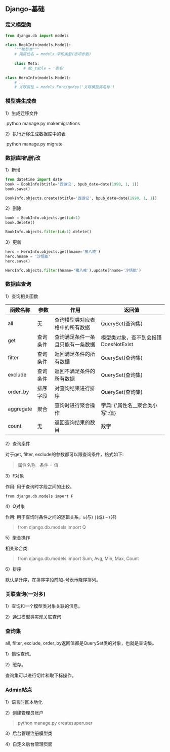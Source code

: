 ## Django-基础

### 定义模型类

```python
from django.db import models

class BookInfo(models.Model):
    """模型类"""
    # 类属性名 = models.字段类型(选项参数)
   	
    class Meta:
        # db_table = '表名'
        
class HeroInfo(models.Model):
    # ...
    # 关联属性 = models.ForeignKey('关联模型类名称')
```

### 模型类生成表

1）生成迁移文件

​	python manage.py makemigrations

2）执行迁移生成数据库中的表

​	python manage.py migrate

### 数据库增\删\改

1）新增

```python
from datetime import date
book = BookInfo(btitle='西游记', bpub_date=date(1990, 1, 1))
book.save()

BookInfo.objects.create(btitle='西游记', bpub_date=date(1990, 1, 1))
```

2）删除

```python
book = BookInfo.objects.get(id=1)
book.delete()

BookInfo.objects.filter(id=1).delete()
```

3）更新

```python
hero = HeroInfo.objects.get(hname='猪八戒')
hero.hname = '沙悟能'
hero.save()

HeroInfo.objects.filter(hname='猪八戒').update(hname='沙悟能')
```

### 数据库查询

1）查询相关函数

| 函数名称      | 参数   | 作用               | 返回值                      |
| --------- | ---- | ---------------- | ------------------------ |
| all       | 无    | 查询模型类对应表格中的所有数据  | QuerySet(查询集)            |
| get       | 查询条件 | 查询满足条件一条且只能有一条数据 | 模型类对象，查不到会报错DoesNotExist |
| filter    | 查询条件 | 返回满足条件的所有数据      | QuerySet(查询集)            |
| exclude   | 查询条件 | 返回不满足条件的所有数据     | QuerySet(查询集)            |
| order_by  | 排序字段 | 对查询结果进行排序        | QuerySet(查询集)            |
| aggregate | 聚合   | 查询时进行聚合操作        | 字典: {'属性名__聚合类小写':值}     |
| count     | 无    | 返回查询结果的数目        | 数字                       |

2）查询条件

对于get, filter, exclude的参数都可以跟查询条件，格式如下:

> 属性名称__条件 = 值

3）F对象

作用: 用于查询时字段之间的比较。

```
from django.db.models import F
```

4）Q对象

作用: 用于查询时条件之间的逻辑关系。`&`(与) `|`(或) `~` (非)

> from django.db.models import Q

5）聚合操作

相关聚合类:

> from django.db.models import Sum, Avg, Min, Max, Count

6）排序

默认是升序，在排序字段前加`-`号表示降序排列。

### 关联查询(一对多)

1）查询和一个模型类对象关联的信息。

2）通过模型类实现关联查询

### 查询集

all, filter, exclude, order_by返回值都是QuerySet类的对象，也就是查询集。

1）惰性查询。

2）缓存。

查询集可以进行切片和取下标操作。

### Admin站点

1）语言时区本地化

2）创建管理员账户

> python manage.py createsuperuser

3）后台管理注册模型类

4）自定义后台管理页面
